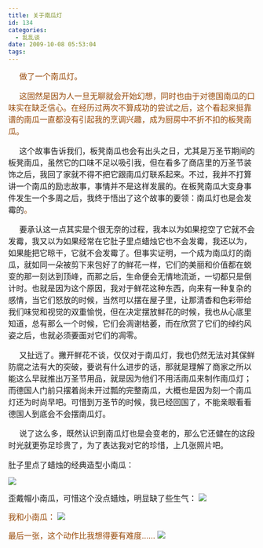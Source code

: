 ```yaml
---
title: 关于南瓜灯
id: 134
categories:
  - 乱乱谈
date: 2009-10-08 05:53:04
tags:
---
```


<div id="msgcns!DA984E57EDE76A7C!1817" class="bvMsg"><font size="3">
     <span style="color:rgb(151,72,6);">做了一个南瓜灯。

     这固然是因为人一旦无聊就会开始幻想，同时也由于对德国南瓜的口味实在缺乏信心。在经历过两次不算成功的尝试之后，这个看起来挺靠谱的南瓜一直都没有引起我的烹调兴趣，成为厨房中不折不扣的板凳南瓜。

     这个故事告诉我们，板凳南瓜也会有出头之日，尤其是万圣节期间的板凳南瓜，虽然它的口味不足以吸引我，但在看多了商店里的万圣节装饰之后，我回了家就不得不把它跟南瓜灯联系起来。不过，我并不打算讲一个南瓜的励志故事，事情并不是这样发展的。在板凳南瓜大变身事件发生一个多周之后，我终于悟出了这个故事的要领：南瓜灯也是会发霉的</span></font><span style="color:rgb(151,72,6);"><font size="3">。

     要承认这一点其实是个很无奈的过程，我本以为如果挖空了它就不会发霉，我又以为如果经常在它肚子里点蜡烛它也不会发霉，我还以为，如果能把它晾干，它就不会发霉了。但事实证明，一个成为南瓜灯的南瓜，就如同一朵被剪下来包好了的鲜花一样，它们的美丽和价值都在蜕变的那一刻达到顶峰，而那之后，生命便会无情地流逝，一切都只是倒计时。也就是因为这个原因，我对于鲜花这种东西，向来有一种复杂的感情，当它们怒放的时候，当然可以摆在屋子里，让那清香和色彩带给我们味觉和视觉的双重愉悦，但在决定摆放鲜花的时候，我也从心底里知道，总有那么一个时候，它们会凋谢枯萎，而在欣赏了它们的绰约风姿之后，也就必须要面对它们的凋零。

     又扯远了。撇开鲜花不谈，仅仅对于南瓜灯，我也仍然无法对其保鲜防腐之法有大的突破，要说有什么进步的话，那就是理解了商家之所以能这么早就推出万圣节用品，就是因为他们不用活南瓜来制作南瓜灯；而德国人门前只摆着尚未开过瓢的完整南瓜，大概也是因为刻一个南瓜灯还为时尚早吧。可惜到万圣节的时候，我已经回国了，不能亲眼看看德国人到底会不会摆南瓜灯。

     说了这么多，既然认识到南瓜灯也是会变老的，那么它还健在的这段时光就更弥足珍贵了，为了表达我对它的珍惜，上几张照片吧。

肚子里点了蜡烛的经典造型小南瓜：</font>
</span>

[![](http://i557.photobucket.com/albums/ss20/lithilda/IMG_5171.jpg)](http://s557.photobucket.com/albums/ss20/lithilda/?action=view&amp;current=IMG_5171.jpg)

<font size="3">歪戴帽小南瓜，可惜这个没点蜡烛，明显缺了些生气：</font>
[![](http://i557.photobucket.com/albums/ss20/lithilda/IMG_5146.jpg)](http://s557.photobucket.com/albums/ss20/lithilda/?action=view&amp;current=IMG_5146.jpg)

<font size="3"><span style="color:rgb(151,72,6);">我和小南瓜：</span></font>
[![](http://i557.photobucket.com/albums/ss20/lithilda/IMG_5155.jpg)](http://s557.photobucket.com/albums/ss20/lithilda/?action=view&amp;current=IMG_5155.jpg)

<font size="3"><span style="color:rgb(151,72,6);">最后一张，这个动作比我想得要有难度……</span></font>
[![](http://i557.photobucket.com/albums/ss20/lithilda/IMG_5168.jpg)](http://s557.photobucket.com/albums/ss20/lithilda/?action=view&amp;current=IMG_5168.jpg) 

</div>